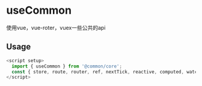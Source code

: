 # useCommon

使用vue，vue-roter，vuex一些公共的api

## Usage

```js
<script setup>
  import { useCommon } from '@common/core';
  const { store, route, router, ref, nextTick, reactive, computed, watch, onMounted, routerName, loadPage } = useCommon();
</script>
```
